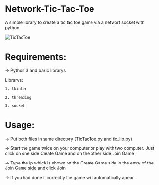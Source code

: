 # Network-Tic-Tac-Toe
A simple library to create a tic tac toe game via a networt socket with python

![TicTacToe](https://user-images.githubusercontent.com/85356627/121139048-9ea0e380-c838-11eb-8536-61724e890234.PNG)

# Requirements:
-> Python 3 and basic librarys

  Librarys:
  
    1. tkinter
    
    2. threading
   
    3. socket

# Usage:

-> Put both files in same directory (TicTacToe.py and tic_lib.py)

-> Start the game twice on your computer or play with two computer. Just click on one side Create Game and on the other side Join Game

-> Type the ip which is shown on the Create Game side in the entry of the Join Game side and click Join

-> If you had done it correctly the game will automatically apear


      
